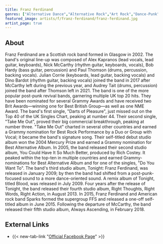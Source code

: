 ```yaml
---
title: Franz Ferdinand
genres: ["Alternative Dance","Alternative Rock","Art Rock","Dance-Punk","Indie Pop","Indie Rock","Indietronica","New Wave","Pop","Post-Punk","Post-Punk Revival"]
featured_image: artists/f/franz-ferdinand/franz-ferdinand.jpg
artist_page: true
---
```

## About

Franz Ferdinand are  a Scottish rock band formed in Glasgow in 2002. The band's original line-up was composed of Alex Kapranos (lead vocals, lead guitar, keyboards), Nick McCarthy (rhythm guitar, keyboards, vocals), Bob Hardy (bass guitar, percussion) and Paul Thomson (drums, percussion, backing vocals). Julian Corrie (keyboards, lead guitar, backing vocals) and Dino Bardot (rhythm guitar, backing vocals) joined the band in 2017 after McCarthy left during the previous year, and Audrey Tait (drums, percussion) joined the band after Thomson left in 2021. The band is one of the more popular post-punk revival bands, garnering multiple UK top 20 hits. They have been nominated for several Grammy Awards and have received two Brit Awards—winning one for Best British Group—as well as one NME Award.
The band's first single, "Darts of Pleasure", just missed out on the Top 40 of the UK Singles Chart, peaking at number 44. Their second single, "Take Me Out", proved their big commercial breakthrough, peaking at number three. "Take Me Out" charted in several other countries and earned a Grammy nomination for Best Rock Performance by a Duo or Group with Vocal; it became the band's signature song. Their self-titled debut studio album won the 2004 Mercury Prize and earned a Grammy nomination for Best Alternative Album.
In 2005, the band released their second studio album, You Could Have It So Much Better, produced by Rich Costey. It peaked within the top-ten in multiple countries and earned Grammy-nominations for Best Alternative Album and for one of the singles, "Do You Want To". The band's third studio album, Tonight: Franz Ferdinand, was released in January 2009; by then the band had shifted from a post-punk-focused sound to a more dance-oriented sound. A remix album of Tonight, titled Blood, was released in July 2009.
Four years after the release of Tonight, the band released their fourth studio album, Right Thoughts, Right Words, Right Action, in August 2013. In 2015, Franz Ferdinand and American rock band Sparks formed the supergroup FFS and released a one-off self-titled album in June 2015. Following the departure of McCarthy, the band released their fifth studio album, Always Ascending, in February 2018.

## External Links

- {{< new-tab-link "[Official Facebook Page](https://www.facebook.com/officialfranzferdinand)" >}}

